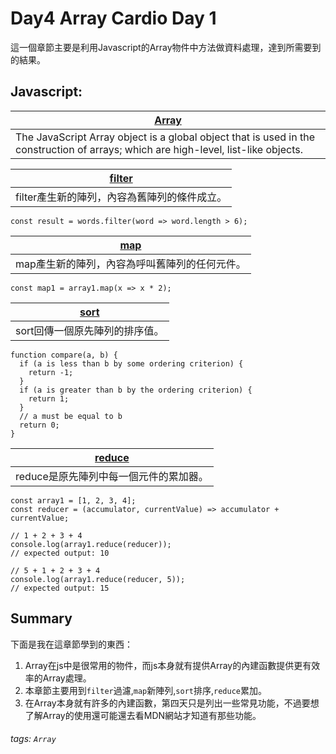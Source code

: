 # Day4 Array Cardio Day 1

這一個章節主要是利用Javascript的Array物件中方法做資料處理，達到所需要到的結果。

## Javascript:

| [Array](https://developer.mozilla.org/en-US/docs/Web/JavaScript/Reference/Global_Objects/Array) |
| ----- |
| The JavaScript Array object is a global object that is used in the construction of arrays; which are high-level, list-like objects. |

| [filter](https://developer.mozilla.org/en-US/docs/Web/JavaScript/Reference/Global_Objects/Array/filter) |
| ----- |
| filter產生新的陣列，內容為舊陣列的條件成立。 |

```javascript=
const result = words.filter(word => word.length > 6);
```

| [map](https://developer.mozilla.org/en-US/docs/Web/JavaScript/Reference/Global_Objects/Array/map) |
| ----- |
| map產生新的陣列，內容為呼叫舊陣列的任何元件。 |

```javascript=
const map1 = array1.map(x => x * 2);
```

| [sort](https://developer.mozilla.org/en-US/docs/Web/JavaScript/Reference/Global_Objects/Array/sort) |
| ----- |
| sort回傳一個原先陣列的排序值。 |

```javascript=
function compare(a, b) {
  if (a is less than b by some ordering criterion) {
    return -1;
  }
  if (a is greater than b by the ordering criterion) {
    return 1;
  }
  // a must be equal to b
  return 0;
}
```

| [reduce](https://developer.mozilla.org/en-US/docs/Web/JavaScript/Reference/Global_Objects/Array/Reduce)|
| ----- |
| reduce是原先陣列中每一個元件的累加器。 |

```javascript=
const array1 = [1, 2, 3, 4];
const reducer = (accumulator, currentValue) => accumulator + currentValue;

// 1 + 2 + 3 + 4
console.log(array1.reduce(reducer));
// expected output: 10

// 5 + 1 + 2 + 3 + 4
console.log(array1.reduce(reducer, 5));
// expected output: 15
```

## Summary

下面是我在這章節學到的東西：
1. Array在js中是很常用的物件，而js本身就有提供Array的內建函數提供更有效率的Array處理。
2. 本章節主要用到`filter`過濾,`map`新陣列,`sort`排序,`reduce`累加。
3. 在Array本身就有許多的內建函數，第四天只是列出一些常見功能，不過要想了解Array的使用還可能還去看MDN網站才知道有那些功能。


###### tags: `Array`
